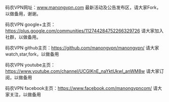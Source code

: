 码农VPN网址：www.manongvpn.com 最新活动及公告发布区，请大家Fork，以做备用，谢谢。

码农VPN google+主页：https://plus.google.com/communities/112744284752266329726    请大家加入社群，以做备用。

码农VPN github主页：https://github.com/manongvpn/manongvpn/   请大家watch,star,fork，以做备用

码农VPN youtube主页：https://www.youtube.com/channel/UCGIKnE_naYktUkwl_anWM8w  请大家订阅，以做备用

码农VPN facebook主页：https://www.facebook.com/manongvpncom/ 请大家关注，以做备用
